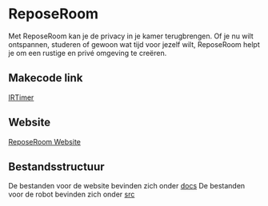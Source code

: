 # ReposeRoom
Met ReposeRoom kan je de privacy in je kamer terugbrengen. Of je nu wilt ontspannen, studeren of gewoon wat tijd voor jezelf wilt, ReposeRoom helpt je om een rustige en privé omgeving te creëren.

## Makecode link
[IRTimer](https://makecode.com/_Tmxa1tTMYHAh)

## Website
[ReposeRoom Website](https://tasit.nl/)

## Bestandsstructuur
De bestanden voor de website bevinden zich onder [docs](/docs/)
De bestanden voor de robot bevinden zich onder [src](/src/)
